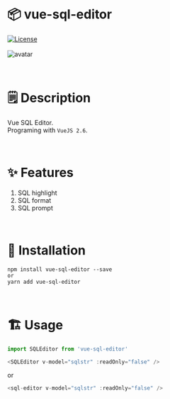 # 📦 vue-sql-editor

[![License](https://img.shields.io/npm/l/oclif.svg)](https://github.com/oclif/oclif/blob/main/package.json)
<br><br>
![avatar](https://github.com/skayi/textexpander/blob/main/vue-sql-editor.png)

<br />

# 🗒 Description

Vue SQL Editor.
<br />
Programing with `VueJS 2.6`.

<br />

# ✨ Features

1. SQL highlight
2. SQL format
3. SQL prompt

<br />

# 🔨 Installation

```
npm install vue-sql-editor --save
or
yarn add vue-sql-editor
```

<br />

# 🏗 Usage

```javascript
import SQLEditor from 'vue-sql-editor'

<SQLEditor v-model="sqlstr" :readOnly="false" />
```

or

```javascript
<sql-editor v-model="sqlstr" :readOnly="false" />
```
